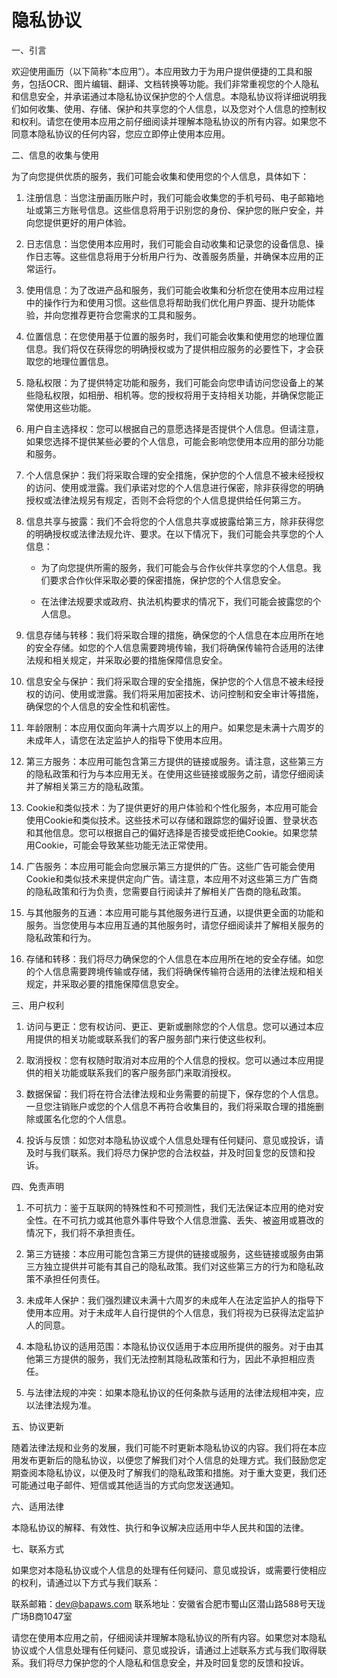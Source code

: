 # 隐私协议

一、引言

欢迎使用画历（以下简称“本应用”）。本应用致力于为用户提供便捷的工具和服务，包括OCR、图片编辑、翻译、文档转换等功能。我们非常重视您的个人隐私和信息安全，并承诺通过本隐私协议保护您的个人信息。本隐私协议将详细说明我们如何收集、使用、存储、保护和共享您的个人信息，以及您对个人信息的控制权和权利。请您在使用本应用之前仔细阅读并理解本隐私协议的所有内容。如果您不同意本隐私协议的任何内容，您应立即停止使用本应用。

二、信息的收集与使用

为了向您提供优质的服务，我们可能会收集和使用您的个人信息，具体如下：

1. 注册信息：当您注册画历账户时，我们可能会收集您的手机号码、电子邮箱地址或第三方账号信息。这些信息将用于识别您的身份、保护您的账户安全，并向您提供更好的用户体验。

1. 日志信息：当您使用本应用时，我们可能会自动收集和记录您的设备信息、操作日志等。这些信息将用于分析用户行为、改善服务质量，并确保本应用的正常运行。

1. 使用信息：为了改进产品和服务，我们可能会收集和分析您在使用本应用过程中的操作行为和使用习惯。这些信息将帮助我们优化用户界面、提升功能体验，并向您推荐更符合您需求的工具和服务。

1. 位置信息：在您使用基于位置的服务时，我们可能会收集和使用您的地理位置信息。我们将仅在获得您的明确授权或为了提供相应服务的必要性下，才会获取您的地理位置信息。

1. 隐私权限：为了提供特定功能和服务，我们可能会向您申请访问您设备上的某些隐私权限，如相册、相机等。您的授权将用于支持相关功能，并确保您能正常使用这些功能。

1. 用户自主选择权：您可以根据自己的意愿选择是否提供个人信息。但请注意，如果您选择不提供某些必要的个人信息，可能会影响您使用本应用的部分功能和服务。

1. 个人信息保护：我们将采取合理的安全措施，保护您的个人信息不被未经授权的访问、使用或泄露。我们承诺对您的个人信息进行保密，除非获得您的明确授权或法律法规另有规定，否则不会将您的个人信息提供给任何第三方。

1. 信息共享与披露：我们不会将您的个人信息共享或披露给第三方，除非获得您的明确授权或法律法规允许、要求。在以下情况下，我们可能会共享您的个人信息：

   - 为了向您提供所需的服务，我们可能会与合作伙伴共享您的个人信息。我们要求合作伙伴采取必要的保密措施，保护您的个人信息安全。

   - 在法律法规要求或政府、执法机构要求的情况下，我们可能会披露您的个人信息。

1. 信息存储与转移：我们将采取合理的措施，确保您的个人信息在本应用所在地的安全存储。如您的个人信息需要跨境传输，我们将确保传输符合适用的法律法规和相关规定，并采取必要的措施保障信息安全。

1. 信息安全与保护：我们将采取合理的安全措施，保护您的个人信息不被未经授权的访问、使用或泄露。我们将采用加密技术、访问控制和安全审计等措施，确保您的个人信息的安全性和机密性。

1. 年龄限制：本应用仅面向年满十六周岁以上的用户。如果您是未满十六周岁的未成年人，请您在法定监护人的指导下使用本应用。

1. 第三方服务：本应用可能包含第三方提供的链接或服务。请注意，这些第三方的隐私政策和行为与本应用无关。在使用这些链接或服务之前，请您仔细阅读并了解相关第三方的隐私政策。

1. Cookie和类似技术：为了提供更好的用户体验和个性化服务，本应用可能会使用Cookie和类似技术。这些技术可以存储和跟踪您的偏好设置、登录状态和其他信息。您可以根据自己的偏好选择是否接受或拒绝Cookie。如果您禁用Cookie，可能会导致某些功能无法正常使用。

1. 广告服务：本应用可能会向您展示第三方提供的广告。这些广告可能会使用Cookie和类似技术来提供定向广告。请注意，本应用不对这些第三方广告商的隐私政策和行为负责，您需要自行阅读并了解相关广告商的隐私政策。

1. 与其他服务的互通：本应用可能与其他服务进行互通，以提供更全面的功能和服务。当您使用与本应用互通的其他服务时，请您仔细阅读并了解相关服务的隐私政策和行为。

1. 存储和转移：我们将尽力确保您的个人信息在本应用所在地的安全存储。如您的个人信息需要跨境传输或存储，我们将确保传输符合适用的法律法规和相关规定，并采取必要的措施保障信息安全。

三、用户权利

1. 访问与更正：您有权访问、更正、更新或删除您的个人信息。您可以通过本应用提供的相关功能或联系我们的客户服务部门来行使这些权利。

1. 取消授权：您有权随时取消对本应用的个人信息的授权。您可以通过本应用提供的相关功能或联系我们的客户服务部门来取消授权。

1. 数据保留：我们将在符合法律法规和业务需要的前提下，保存您的个人信息。一旦您注销账户或您的个人信息不再符合收集目的，我们将采取合理的措施删除或匿名化您的个人信息。

1. 投诉与反馈：如您对本隐私协议或个人信息处理有任何疑问、意见或投诉，请及时与我们联系。我们将尽力保护您的合法权益，并及时回复您的反馈和投诉。

四、免责声明

1. 不可抗力：鉴于互联网的特殊性和不可预测性，我们无法保证本应用的绝对安全性。在不可抗力或其他意外事件导致个人信息泄露、丢失、被盗用或篡改的情况下，我们将不承担责任。

1. 第三方链接：本应用可能包含第三方提供的链接或服务，这些链接或服务由第三方独立提供并可能有其自己的隐私政策。我们对这些第三方的行为和隐私政策不承担任何责任。

1. 未成年人保护：我们强烈建议未满十六周岁的未成年人在法定监护人的指导下使用本应用。对于未成年人自行提供的个人信息，我们将视为已获得法定监护人的同意。

1. 本隐私协议的适用范围：本隐私协议仅适用于本应用所提供的服务。对于由其他第三方提供的服务，我们无法控制其隐私政策和行为，因此不承担相应责任。

1. 与法律法规的冲突：如果本隐私协议的任何条款与适用的法律法规相冲突，应以法律法规为准。

五、协议更新

随着法律法规和业务的发展，我们可能不时更新本隐私协议的内容。我们将在本应用发布更新后的隐私协议，以便您了解我们对个人信息的处理方式。我们鼓励您定期查阅本隐私协议，以便及时了解我们的隐私政策和措施。对于重大变更，我们还可能通过电子邮件、短信或其他适当的方式向您发送通知。

六、适用法律

本隐私协议的解释、有效性、执行和争议解决应适用中华人民共和国的法律。

七、联系方式

如果您对本隐私协议或个人信息的处理有任何疑问、意见或投诉，或需要行使相应的权利，请通过以下方式与我们联系：

联系邮箱：dev@bapaws.com
联系地址：安徽省合肥市蜀山区潜山路588号天珑广场B商1047室

请您在使用本应用之前，仔细阅读并理解本隐私协议的所有内容。如果您对本隐私协议或个人信息处理有任何疑问、意见或投诉，请通过上述联系方式与我们取得联系。我们将尽力保护您的个人隐私和信息安全，并及时回复您的反馈和投诉。
